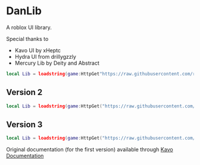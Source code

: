 # DanLib
A roblox UI library.

Special thanks to
- Kavo UI by xHeptc
- Hydra UI from drillygzzly
- Mercury Lib by Deity and Abstract

```lua
local Lib = loadstring(game:HttpGet"https://raw.githubusercontent.com/rsley/DanLib/main/file.lua")()
```

## Version 2
```lua
local Lib = loadstring(game:HttpGet("https://raw.githubusercontent.com/rsley/DanLib/main/hydra.lua"))()
```

## Version 3
```lua
local Lib = loadstring(game:HttpGet("https://raw.githubusercontent.com/rsley/DanLib/main/merc.lua"))()
```

Original documentation (for the first version) available through [Kavo Documentation](https://xheptcofficial.gitbook.io/kavo-library)